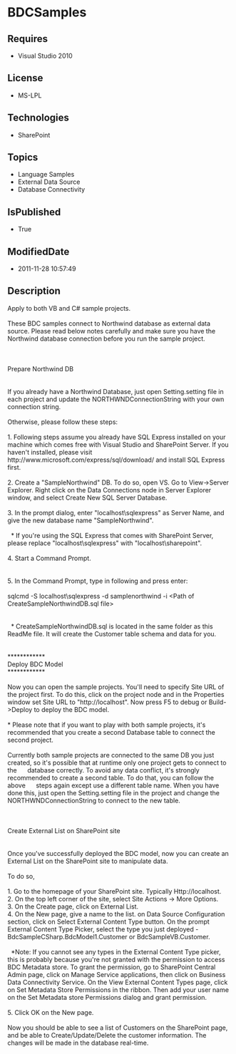 # BDCSamples
## Requires
* Visual Studio 2010
## License
* MS-LPL
## Technologies
* SharePoint
## Topics
* Language Samples
* External Data Source
* Database Connectivity
## IsPublished
* True
## ModifiedDate
* 2011-11-28 10:57:49
## Description

<p>Apply to both VB and C# sample projects.<br>
<br>
These BDC samples connect to Northwind database as external data source. Please read below notes carefully and make sure you have the Northwind database connection before you run the sample project.<br>
<br>
<br>
<br>
Prepare Northwind DB<br>
<br>
<br>
If you already have a Northwind Database, just open Setting.setting file in each project and update the NORTHWNDConnectionString with your own connection string.<br>
<br>
Otherwise, please follow these steps:<br>
<br>
1. Following steps assume you already have SQL Express installed on your machine which comes free with Visual Studio and SharePoint Server. If you haven't installed, please visit http://www.microsoft.com/express/sql/download/ and install SQL Express first.<br>
<br>
2. Create a &quot;SampleNorthwind&quot; DB. To do so, open VS. Go to View-&gt;Server Explorer. Right click on the Data Connections node in Server Explorer window, and select Create New SQL Server Database.<br>
<br>
3. In the prompt dialog, enter &quot;localhost\sqlexpress&quot; as Server Name, and give the new database name &quot;SampleNorthwind&quot;.<br>
<br>
&nbsp; * If you're using the SQL Express that comes with SharePoint Server, please replace &quot;localhost\sqlexpress&quot; with &quot;localhost\sharepoint&quot;.<br>
<br>
4. Start a Command Prompt.<br>
<br>
<br>
5. In the Command Prompt, type in following and press enter: <br>
<br>
sqlcmd -S localhost\sqlexpress -d samplenorthwind -i &lt;Path of CreateSampleNorthwindDB.sql file&gt;<br>
<br>
&nbsp; <br>
&nbsp; * CreateSampleNorthwindDB.sql is located in the same folder as this ReadMe file. It will create the Customer table schema and data for you.<br>
<br>
<br>
************<br>
Deploy BDC Model<br>
************<br>
<br>
Now you can open the sample projects. You'll need to specify Site URL of the project first. To do this, click on the project node and in the Properties window set Site URL to &quot;http://localhost&quot;. Now press F5 to debug or Build-&gt;Deploy to deploy
 the BDC model.<br>
<br>
* Please note that if you want to play with both sample projects, it's recommended that you create a second Database table to connect the second project.<br>
<br>
Currently both sample projects are connected to the same DB you just created, so it's possible that at runtime only one project gets to connect to the &nbsp; &nbsp; &nbsp;database correctly. To avoid any data conflict, it's strongly recommended to create a
 second table. To do that, you can follow the above &nbsp; &nbsp; &nbsp;steps again except use a different table name. When you have done this, just open the Setting.setting file in the project and change the NORTHWNDConnectionString to connect to the new table.<br>
<br>
<br>
<br>
Create External List on SharePoint site<br>
<br>
<br>
Once you've successfully deployed the BDC model, now you can create an External List on the SharePoint site to manipulate data.
<br>
<br>
To do so, <br>
<br>
1. Go to the homepage of your SharePoint site. Typically Http://localhost.<br>
2. On the top left corner of the site, select Site Actions -&gt; More Options. <br>
3. On the Create page, click on External List.<br>
4. On the New page, give a name to the list. on Data Source Configuration section, click on Select External Content Type button. On the prompt External Content Type Picker, select the type you just deployed - BdcSampleCSharp.BdcModel1.Customer or BdcSampleVB.Customer.<br>
<br>
&nbsp; *Note: If you cannot see any types in the External Content Type picker, this is probably because you're not granted with the permission to access BDC Metadata store. To grant the permission, go to SharePoint Central Admin page, click on Manage Service
 applications, then click on Business Data Connectivity Service. On the View External Content Types page, click on Set Metadata Store Permissions in the ribbon. Then add your user name on the Set Metadata store Permissions dialog and grant permission.<br>
<br>
5. Click OK on the New page.<br>
<br>
Now you should be able to see a list of Customers on the SharePoint page, and be able to Create/Update/Delete the customer information. The changes will be made in the database real-time.<br>
</p>
